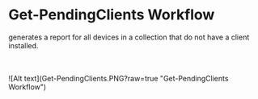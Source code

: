 # Get-PendingClients Workflow

<p> generates a report for all devices in a collection that do not have a client installed. </p>
<br>
<br>
![Alt text](Get-PendingClients.PNG?raw=true "Get-PendingClients Workflow")
